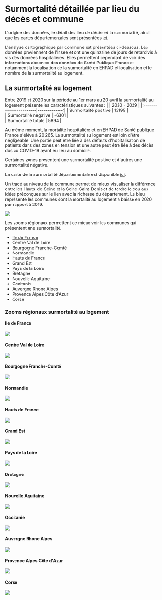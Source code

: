# Surmortalité détaillée par lieu du décès et commune

L'origine des données, le détail des lieu de décès et la surmortalité, ainsi que les cartes départementales sont présentées [ici](cartes_deces_hosp_nonhosp.md).

L'analyse cartographique par commune est présentées ci-dessous.
Les données proviennent de l'Insee et ont une quinzaine de jours de retard vis à vis des données hospitalières. Elles permettent cependant de voir des informations absentes des données de Santé Publique France et notamment la localisation de la surmortalité en EHPAD et localisation et le nombre de la surmortalité au logement. 

## La surmortalité au logement

Entre 2019 et 2020 sur la période au 1er mars au 20 avril la surmortalité au logement présente les caractéristiques suivantes :
|                        |  2020 - 2029 |
|:-----------------------|-------------:|
| Surmortalité positive  |        12195 |      
| Surmortalité negative  |        -6301 |    
| Surmortalité totale    |         5894 |

Au même moment, la mortalité hospitalière et en EHPAD de Santé publique France s'élève à 20 265. La surmortalité au logement est loin d'être négligeable. Une partie peut être liée à des défauts d'hopitalisation de patients dans des zones en tension et une autre peut être liée à des décès dus au COVID-19 ayant eu lieu au domicile.

Certaines zones présentent une surmortalité positive et d'autres une surmortalité négative.

La carte de la surmortalité départementale est disponible [ici](cartes_deces_hosp_nonhosp.md#décès-insee-au-logement).

Un tracé au niveau de la commune permet de mieux visualiser la différence entre les Hauts-de-Seine et la Seine-Saint-Denis et de tordre le cou aux idées préconçues sur le lien avec la richesse du département. Le bleu représente les communes dont la mortalité au logement a baissé en 2020 par rapport à 2019. 

![](Images/dens_surlogemcom_.png)

Les zooms régionaux permettent de mieux voir les communes qui présentent une surmortalité.

- [Ile de France](master#ile-de-france)
- Centre Val de Loire
- Bourgogne Franche-Comté
- Normandie
- Hauts de France
- Grand Est
- Pays de la Loire
- Bretagne
- Nouvelle Aquitaine
- Occitanie
- Auvergne Rhone Alpes
- Provence Alpes Côte d'Azur
- Corse


[](Images/dens_surlogemcom_24.png)

[](Images/dens_surlogemcom_27.png)

[](Images/dens_surlogemcom_28.png)

[](Images/dens_surlogemcom_32.png)

[](Images/dens_surlogemcom_44.png)

[](Images/dens_surlogemcom_53.png)

[](Images/dens_surlogemcom_53.png)

[](Images/dens_surlogemcom_75.png)

[](Images/dens_surlogemcom_76.png)

[](Images/dens_surlogemcom_84.png)

[](Images/dens_surlogemcom_93.png)

[](Images/dens_surlogemcom_94.png)

### Zooms régionaux surmortalité au logement
#### Ile de France
![](Images/dens_surlogemcom_11.png)
#### Centre Val de Loire
![](Images/dens_surlogemcom_24.png)
#### Bourgogne Franche-Comté
![](Images/dens_surlogemcom_27.png)
#### Normandie
![](Images/dens_surlogemcom_28.png)
#### Hauts de France
![](Images/dens_surlogemcom_32.png)
#### Grand Est
![](Images/dens_surlogemcom_44.png)
#### Pays de la Loire
![](Images/dens_surlogemcom_52.png)
#### Bretagne
![](Images/dens_surlogemcom_53.png)
#### Nouvelle Aquitaine
![](Images/dens_surlogemcom_75.png)
#### Occitanie
![](Images/dens_surlogemcom_76.png)
#### Auvergne Rhone Alpes
![](Images/dens_surlogemcom_84.png)
#### Provence Alpes Côte d'Azur
![](Images/dens_surlogemcom_93.png)
#### Corse
![](Images/dens_surlogemcom_94.png)

